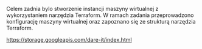 Celem zadnia bylo stworzenie instancji maszyny wirtualnej z wykorzystaniem narzędzia
Terraform. W ramach zadania przeprowadzono konfigurację maszyny wirtualnej oraz zapoznano
się ze strukturą narzędzia Terraform.

https://storage.googleapis.com/dare-it/index.html
